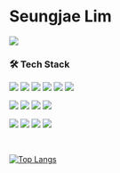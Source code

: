 
<h1> Seungjae Lim </h1>
<a href="https://www.instagram.com/1m_seungjae/"><img src="https://img.shields.io/badge/Instagram-E4405F?style=flat-square&logo=Instagram&logoColor=white&link=https://www.instagram.com/1m_seungjae/"/></a>

### 🛠 Tech Stack
<p>
  <img src="https://img.shields.io/badge/C-A8B9CC?style=flat-square&logo=C&logoColor=white"/>
  <img src="https://img.shields.io/badge/C++-00599C?style=flat-square&logo=C%2B%2B&logoColor=white"/> 
  <img src="https://img.shields.io/badge/Python-3766AB?style=flat-square&logo=Python&logoColor=white"/>
  <img src="https://img.shields.io/badge/Java-ED8B00?style=flat-square&logo=Java&logoColor=white"/>
  <img src="https://img.shields.io/badge/JavaScript-F7DF1E?style=flat-square&logo=JavaScript&logoColor=white"/>
  <img src="https://img.shields.io/badge/Node.js-339933?style=flat-square&logo=Node.js&logoColor=white"/>
</p>

<p>
  <img src="https://img.shields.io/badge/Verilog-19328B?style=flat-square&logo=V&logoColor=white"/>
  <img src="https://img.shields.io/badge/MATLAB-F79456?style=flat-square&logo=Monster&logoColor=white"/>
  <img src="https://img.shields.io/badge/HTML5-%23E34F26.svg?style=flat-square&logo=html5&logoColor=white"/>
  <img src="https://img.shields.io/badge/CSS3-%231572B6.svg?style=flat-square&logo=css3&logoColor=white"/>
</p>
<p>
  <img src="https://img.shields.io/badge/react-61DAFB?style=flat-square&logo=react&logoColor=black">
  <img src="https://img.shields.io/badge/MySQL-000000?style=flat-square&logo=MySQL&logoColor=white"/>
  <img src="https://img.shields.io/badge/express-000000?style=flat-square&logo=express&logoColor=white">
  <img src="https://img.shields.io/badge/Android-3DDC84?style=flat-square&logo=Android&logoColor=white"/>
  
</p>
<br>  

 [![Top Langs](https://github-readme-stats.vercel.app/api/top-langs/?username=SeungjaeLim&layout=compact&langs_count=8&theme=dracula)](https://github.com/SeungjaeLim)

  
</div>
<!--
**SeungjaeLim/SeungjaeLim** is a ✨ _special_ ✨ repository because its `README.md` (this file) appears on your GitHub profile.

Here are some ideas to get you started:
### 🌱 I’m currently learning ...

- 🔭 I’m currently working on ...
- 🌱 I’m currently learning ...
- 👯 I’m looking to collaborate on ...
- 🤔 I’m looking for help with ...
- 💬 Ask me about ...
- 📫 How to reach me: ...
- 😄 Pronouns: ...
- ⚡ Fun fact: ...



<h3 align="center"> 
  🏫 Education 🏫
</h3>
<h4 align="center"> Undergraduate Student in Korea Advanced Institude of Science and Technology, KAIST </h4>

<p align="center"> Major in Computer Science </p>
<p align="center"> Double Major in Electrical Engineering </p>
<p align="center"> ( 2019.03 ~ ) </p>
  
<h4 align="center"> Early Graduated Chungbuk Science High School </h4>
<p align="center"> ( 2017.03 ~ 2019.02 ) </p>    
    

<h3 align="center">  💻 Currently working on 💻 </h3>
<h4 align="center"> Operating System Laboratory, OSLab (Prof.Youjip Won) </h4>
<p align="center"> Individual Study student </p>  
<p align="center"> ( 2021.09 ~ ) </p>  

<h4 align="center"> 하나은행-KAIST 현업 전산개발 역량 보유 인재 양성과정 (Prof.Eunyoung Moon) </h4>
<p align="center"> Data Structure & Algorithm TA </p> 
<p align="center"> ( 2021.09 ~ ) </p>  
  
<h4 align="center"> SK Lookie </h4>
<p align="center"> ( 2021.09 ~ ) </p>  
  
<h4 align="center"> Korean University Student Education Donation Foundation </h4>  
<p align="center"> Daejon-Chungcheong branch 18th </p> 
<p align="center"> ( 2021.09 ~ ) </p>
  
<h4 align="center"> KAIST SoC Student Council </h4>
<p align="center"> ( 2020.03 ~ ) </p> 
  
 <h3 align="center"> 
  📁 Project 📁
</h3>
<h4 align="center"> Computer Architecture and Systems Lab, CASYS (Prof.Jaehyuk Huh) </h4>
<p align="center"> Individual Study about Machine Learning Secure Computing </p> 
<p align="center"> ( 2021.06 ~ 2021.08) </p> 

<br>  
<h3 align="center">🛠 Tech Stack 🛠</h3>

<p align="center">
  <img src="https://img.shields.io/badge/Python-3766AB?style=flat-square&logo=Python&logoColor=white"/></a>&nbsp 
  <img src="https://img.shields.io/badge/Java-007396?style=flat-square&logo=Java&logoColor=white"/></a>&nbsp 
  <img src="https://img.shields.io/badge/C++-00599C?style=flat-square&logo=C%2B%2B&logoColor=white"/></a>&nbsp 
  <img src="https://img.shields.io/badge/C-A8B9CC?style=flat-square&logo=C&logoColor=white"/></a>&nbsp  
</p>
-->
